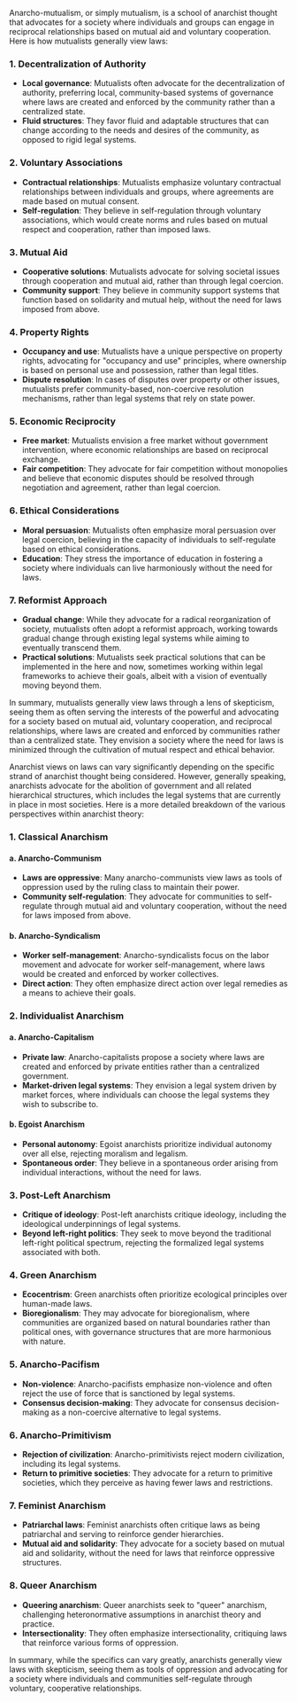 Anarcho-mutualism, or simply mutualism, is a school of anarchist thought that advocates for a society where individuals and groups can engage in reciprocal relationships based on mutual aid and voluntary cooperation. Here is how mutualists generally view laws:

### 1. **Decentralization of Authority**
- **Local governance**: Mutualists often advocate for the decentralization of authority, preferring local, community-based systems of governance where laws are created and enforced by the community rather than a centralized state.
- **Fluid structures**: They favor fluid and adaptable structures that can change according to the needs and desires of the community, as opposed to rigid legal systems.

### 2. **Voluntary Associations**
- **Contractual relationships**: Mutualists emphasize voluntary contractual relationships between individuals and groups, where agreements are made based on mutual consent.
- **Self-regulation**: They believe in self-regulation through voluntary associations, which would create norms and rules based on mutual respect and cooperation, rather than imposed laws.

### 3. **Mutual Aid**
- **Cooperative solutions**: Mutualists advocate for solving societal issues through cooperation and mutual aid, rather than through legal coercion.
- **Community support**: They believe in community support systems that function based on solidarity and mutual help, without the need for laws imposed from above.

### 4. **Property Rights**
- **Occupancy and use**: Mutualists have a unique perspective on property rights, advocating for "occupancy and use" principles, where ownership is based on personal use and possession, rather than legal titles.
- **Dispute resolution**: In cases of disputes over property or other issues, mutualists prefer community-based, non-coercive resolution mechanisms, rather than legal systems that rely on state power.

### 5. **Economic Reciprocity**
- **Free market**: Mutualists envision a free market without government intervention, where economic relationships are based on reciprocal exchange.
- **Fair competition**: They advocate for fair competition without monopolies and believe that economic disputes should be resolved through negotiation and agreement, rather than legal coercion.

### 6. **Ethical Considerations**
- **Moral persuasion**: Mutualists often emphasize moral persuasion over legal coercion, believing in the capacity of individuals to self-regulate based on ethical considerations.
- **Education**: They stress the importance of education in fostering a society where individuals can live harmoniously without the need for laws.

### 7. **Reformist Approach**
- **Gradual change**: While they advocate for a radical reorganization of society, mutualists often adopt a reformist approach, working towards gradual change through existing legal systems while aiming to eventually transcend them.
- **Practical solutions**: Mutualists seek practical solutions that can be implemented in the here and now, sometimes working within legal frameworks to achieve their goals, albeit with a vision of eventually moving beyond them.

In summary, mutualists generally view laws through a lens of skepticism, seeing them as often serving the interests of the powerful and advocating for a society based on mutual aid, voluntary cooperation, and reciprocal relationships, where laws are created and enforced by communities rather than a centralized state. They envision a society where the need for laws is minimized through the cultivation of mutual respect and ethical behavior.





Anarchist views on laws can vary significantly depending on the specific strand of anarchist thought being considered. However, generally speaking, anarchists advocate for the abolition of government and all related hierarchical structures, which includes the legal systems that are currently in place in most societies. Here is a more detailed breakdown of the various perspectives within anarchist theory:

### 1. Classical Anarchism

#### a. Anarcho-Communism
- **Laws are oppressive**: Many anarcho-communists view laws as tools of oppression used by the ruling class to maintain their power.
- **Community self-regulation**: They advocate for communities to self-regulate through mutual aid and voluntary cooperation, without the need for laws imposed from above.

#### b. Anarcho-Syndicalism
- **Worker self-management**: Anarcho-syndicalists focus on the labor movement and advocate for worker self-management, where laws would be created and enforced by worker collectives.
- **Direct action**: They often emphasize direct action over legal remedies as a means to achieve their goals.

### 2. Individualist Anarchism

#### a. Anarcho-Capitalism
- **Private law**: Anarcho-capitalists propose a society where laws are created and enforced by private entities rather than a centralized government.
- **Market-driven legal systems**: They envision a legal system driven by market forces, where individuals can choose the legal systems they wish to subscribe to.

#### b. Egoist Anarchism
- **Personal autonomy**: Egoist anarchists prioritize individual autonomy over all else, rejecting moralism and legalism.
- **Spontaneous order**: They believe in a spontaneous order arising from individual interactions, without the need for laws.

### 3. Post-Left Anarchism
- **Critique of ideology**: Post-left anarchists critique ideology, including the ideological underpinnings of legal systems.
- **Beyond left-right politics**: They seek to move beyond the traditional left-right political spectrum, rejecting the formalized legal systems associated with both.

### 4. Green Anarchism
- **Ecocentrism**: Green anarchists often prioritize ecological principles over human-made laws.
- **Bioregionalism**: They may advocate for bioregionalism, where communities are organized based on natural boundaries rather than political ones, with governance structures that are more harmonious with nature.

### 5. Anarcho-Pacifism
- **Non-violence**: Anarcho-pacifists emphasize non-violence and often reject the use of force that is sanctioned by legal systems.
- **Consensus decision-making**: They advocate for consensus decision-making as a non-coercive alternative to legal systems.

### 6. Anarcho-Primitivism
- **Rejection of civilization**: Anarcho-primitivists reject modern civilization, including its legal systems.
- **Return to primitive societies**: They advocate for a return to primitive societies, which they perceive as having fewer laws and restrictions.

### 7. Feminist Anarchism
- **Patriarchal laws**: Feminist anarchists often critique laws as being patriarchal and serving to reinforce gender hierarchies.
- **Mutual aid and solidarity**: They advocate for a society based on mutual aid and solidarity, without the need for laws that reinforce oppressive structures.

### 8. Queer Anarchism
- **Queering anarchism**: Queer anarchists seek to "queer" anarchism, challenging heteronormative assumptions in anarchist theory and practice.
- **Intersectionality**: They often emphasize intersectionality, critiquing laws that reinforce various forms of oppression.

In summary, while the specifics can vary greatly, anarchists generally view laws with skepticism, seeing them as tools of oppression and advocating for a society where individuals and communities self-regulate through voluntary, cooperative relationships.

